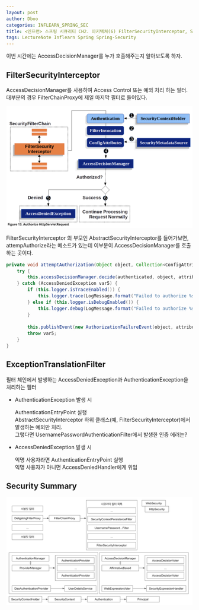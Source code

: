 ```yaml
---
layout: post
author: Dboo
categories: INFLEARN_SPRING_SEC
title: <인프런> 스프링 시큐리티 CH2. 아키텍쳐(6) FilterSecurityInterceptor, Summary
tags: LectureNote Inflearn Spring Spring-Security
---
```


이번 시간에는 AccessDecisionManager를 누가 호출해주는지 알아보도록 하자.

## FilterSecurityInterceptor

AccessDecisionManager를 사용하여 Access Control 또는 예외 처리 하는 필터.
대부분의 경우 FilterChainProxy에 제일 마지막 필터로 들어있다.

![](/assets/img/LectureNote/Inflearn/spring-sec/filtersecurityinterceptor.png)

FilterSecurityInterceptor 의 부모인 AbstractSecurityInterceptor를 들어가보면,
attempAuthorize라는 메소드가 있는데 이부분이 AccessDecisionManager를 호출하는 곳이다.

~~~java
private void attemptAuthorization(Object object, Collection<ConfigAttribute> attributes, Authentication authenticated) {
    try {
        this.accessDecisionManager.decide(authenticated, object, attributes);
    } catch (AccessDeniedException var5) {
        if (this.logger.isTraceEnabled()) {
            this.logger.trace(LogMessage.format("Failed to authorize %s with attributes %s using %s", object, attributes, this.accessDecisionManager));
        } else if (this.logger.isDebugEnabled()) {
            this.logger.debug(LogMessage.format("Failed to authorize %s with attributes %s", object, attributes));
        }

        this.publishEvent(new AuthorizationFailureEvent(object, attributes, authenticated, var5));
        throw var5;
    }
}
~~~

## ExceptionTranslationFilter

필터 체인에서 발생하는 AccessDeniedException과 AuthenticationException을 처리하는 필터

- AuthenticationException 발생 시

  AuthenticationEntryPoint 실행  
  AbstractSecurityInterceptor 하위 클래스(예, FilterSecurityInterceptor)에서 발생하는
  예외만 처리.  
  그렇다면 UsernamePasswordAuthenticationFilter에서 발생한 인증 에러는?  

- AccessDeniedException 발생 시

  익명 사용자라면 AuthenticationEntryPoint 실행  
  익명 사용자가 아니면 AccessDeniedHandler에게 위임  

## Security Summary

![](/assets/img/LectureNote/Inflearn/spring-sec/security-summary.png)
